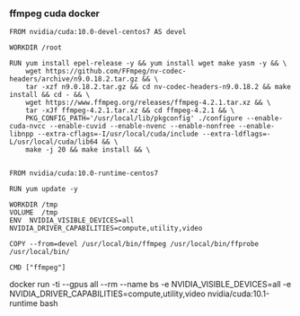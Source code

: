 ### ffmpeg cuda docker
```
FROM nvidia/cuda:10.0-devel-centos7 AS devel

WORKDIR /root

RUN yum install epel-release -y && yum install wget make yasm -y && \
    wget https://github.com/FFmpeg/nv-codec-headers/archive/n9.0.18.2.tar.gz && \
    tar -xzf n9.0.18.2.tar.gz && cd nv-codec-headers-n9.0.18.2 && make install && cd - && \
    wget https://www.ffmpeg.org/releases/ffmpeg-4.2.1.tar.xz && \
    tar -xJf ffmpeg-4.2.1.tar.xz && cd ffmpeg-4.2.1 && \
    PKG_CONFIG_PATH='/usr/local/lib/pkgconfig' ./configure --enable-cuda-nvcc --enable-cuvid --enable-nvenc --enable-nonfree --enable-libnpp --extra-cflags=-I/usr/local/cuda/include --extra-ldflags=-L/usr/local/cuda/lib64 && \
    make -j 20 && make install && \
    

FROM nvidia/cuda:10.0-runtime-centos7

RUN yum update -y

WORKDIR /tmp
VOLUME  /tmp
ENV  NVIDIA_VISIBLE_DEVICES=all NVIDIA_DRIVER_CAPABILITIES=compute,utility,video

COPY --from=devel /usr/local/bin/ffmpeg /usr/local/bin/ffprobe /usr/local/bin/

CMD ["ffmpeg"]
```

docker run -ti --gpus all --rm --name bs -e NVIDIA_VISIBLE_DEVICES=all -e NVIDIA_DRIVER_CAPABILITIES=compute,utility,video nvidia/cuda:10.1-runtime bash
